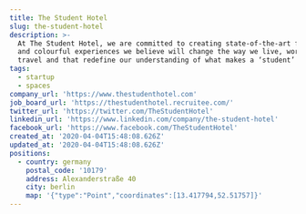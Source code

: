 ```yaml
---
title: The Student Hotel
slug: the-student-hotel
description: >-
  At The Student Hotel, we are committed to creating state-of-the-art facilities
  and colourful experiences we believe will change the way we live, work and
  travel and that redefine our understanding of what makes a ‘student’
tags:
  - startup
  - spaces
company_url: 'https://www.thestudenthotel.com'
job_board_url: 'https://thestudenthotel.recruitee.com/'
twitter_url: 'https://twitter.com/TheStudentHotel'
linkedin_url: 'https://www.linkedin.com/company/the-student-hotel'
facebook_url: 'https://www.facebook.com/TheStudentHotel'
created_at: '2020-04-04T15:48:08.626Z'
updated_at: '2020-04-04T15:48:08.626Z'
positions:
  - country: germany
    postal_code: '10179'
    address: Alexanderstraße 40
    city: berlin
    map: '{"type":"Point","coordinates":[13.417794,52.51757]}'
---
```

